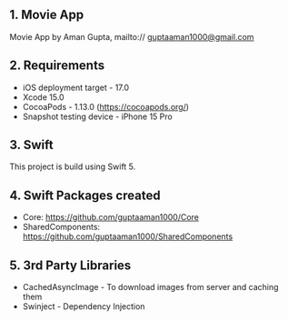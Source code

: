 ## 1. Movie App
Movie App by Aman Gupta, mailto:// guptaaman1000@gmail.com

## 2. Requirements
- iOS deployment target - 17.0
- Xcode 15.0
- CocoaPods - 1.13.0 (https://cocoapods.org/)
- Snapshot testing device - iPhone 15 Pro

## 3. Swift
This project is build using Swift 5.

## 4. Swift Packages created
- Core: https://github.com/guptaaman1000/Core
- SharedComponents: https://github.com/guptaaman1000/SharedComponents

## 5. 3rd Party Libraries
- CachedAsyncImage - To download images from server and caching them
- Swinject - Dependency Injection
